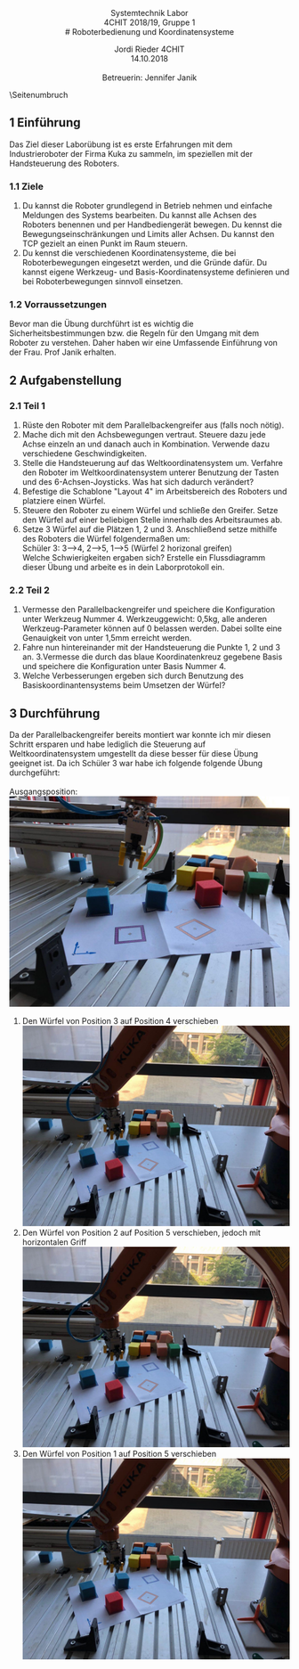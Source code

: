 <br>
<br>
<br>
<center>
Systemtechnik Labor<br>
4CHIT 2018/19, Gruppe 1<br>
# Roboterbedienung und Koordinatensysteme<br>

Jordi Rieder 4CHIT<br>
14.10.2018<br>
<br>
Betreuerin: Jennifer Janik
</center>

\Seitenumbruch
<!-- Eigentlicher Kontent -->
## 1 Einführung
Das Ziel dieser Laborübung ist es erste Erfahrungen mit dem Industrieroboter der Firma Kuka zu sammeln, im speziellen mit der Handsteuerung des Roboters.
### 1.1 Ziele
1. Du kannst die Roboter grundlegend in Betrieb nehmen und einfache Meldungen des Systems bearbeiten. Du kannst alle Achsen des Roboters benennen und per Handbediengerät bewegen. Du kennst die Bewegungseinschränkungen und Limits aller Achsen. Du kannst den TCP gezielt an einen Punkt im Raum steuern.
2. Du kennst die verschiedenen Koordinatensysteme, die bei Roboterbewegungen eingesetzt werden, und die Gründe dafür. Du kannst eigene Werkzeug- und Basis-Koordinatensysteme definieren und bei Roboterbewegungen sinnvoll einsetzen.
### 1.2 Vorraussetzungen 
Bevor man die Übung durchführt ist es wichtig die Sicherheitsbestimmungen bzw. die Regeln für den Umgang mit dem Roboter zu verstehen. Daher haben wir eine Umfassende Einführung von der Frau. Prof Janik erhalten.
## 2 Aufgabenstellung
### 2.1 Teil 1
1. Rüste den Roboter mit dem Parallelbackengreifer aus (falls noch nötig).
2. Mache dich mit den Achsbewegungen vertraut. Steuere dazu jede Achse einzeln an und danach auch in Kombination. Verwende dazu verschiedene Geschwindigkeiten.
3. Stelle die Handsteuerung auf das Weltkoordinatensystem um. Verfahre den Roboter im Weltkoordinatensystem unterer Benutzung der Tasten und des 6-Achsen-Joysticks. Was hat sich dadurch verändert?
4. Befestige die Schablone "Layout 4" im Arbeitsbereich des Roboters und platziere einen Würfel.
5. Steuere den Roboter zu einem Würfel und schließe den Greifer. Setze den Würfel auf einer beliebigen Stelle innerhalb des Arbeitsraumes ab.
6. Setze 3 Würfel auf die Plätzen 1, 2 und 3. Anschließend setze mithilfe des Roboters die Würfel folgendermaßen um: <br>Schüler 3: 3-->4, 2-->5, 1-->5   (Würfel 2 horizonal greifen)<br>
Welche Schwierigkeiten ergaben sich? Erstelle ein Flussdiagramm dieser Übung und arbeite es in dein Laborprotokoll ein.

### 2.2 Teil 2
1. Vermesse den Parallelbackengreifer und speichere die Konfiguration unter Werkzeug Nummer 4. 
Werkzeuggewicht: 0,5kg, alle anderen Werkzeug-Parameter können auf 0 belassen werden. Dabei sollte eine Genauigkeit von unter 1,5mm erreicht werden.
2. Fahre nun hintereinander mit der Handsteuerung die Punkte 1, 2 und 3 an.
3.Vermesse die durch das blaue Koordinatenkreuz gegebene Basis und speichere die Konfiguration unter Basis Nummer 4.
4. Welche Verbesserungen ergeben sich durch Benutzung des Basiskoordinantensystems beim Umsetzen der Würfel?
## 3 Durchführung
Da der Parallelbackengreifer bereits montiert war konnte ich mir diesen Schritt ersparen und habe lediglich die Steuerung auf Weltkoordinatensystem umgestellt da diese besser für diese Übung geeignet ist. Da ich Schüler 3 war habe ich folgende folgende Übung durchgeführt:<br>
<br>
Ausgangsposition:<br>
![Würfel 3->4](bild5.jpg)<br>
1. Den Würfel von Position 3 auf Position 4 verschieben<br>
![Würfel 3->4](bild3.jpg)<br>
2. Den Würfel von Position 2 auf Position 5 verschieben, jedoch mit horizontalen Griff<br>
![Würfel 3->4](bild3.jpg)<br>
3. Den Würfel von Position 1 auf Position 5 verschieben<br>
![Würfel 3->4](bild3.jpg)<br>





